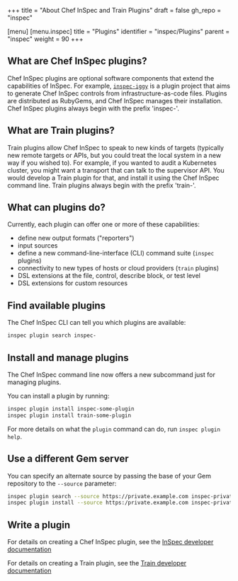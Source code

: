 +++
title = "About Chef InSpec and Train Plugins"
draft = false
gh_repo = "inspec"

[menu]
  [menu.inspec]
    title = "Plugins"
    identifier = "inspec/Plugins"
    parent = "inspec"
    weight = 90
+++

## What are Chef InSpec plugins?

Chef InSpec plugins are optional software components that extend the capabilities of InSpec.
For example, [`inspec-iggy`](https://github.com/inspec/inspec-iggy) is a plugin project that aims to generate Chef InSpec controls from infrastructure-as-code files.
Plugins are distributed as RubyGems, and Chef InSpec manages their installation.
Chef InSpec plugins always begin with the prefix 'inspec-'.

## What are Train plugins?

Train plugins allow Chef InSpec to speak to new kinds of targets (typically new
remote targets or APIs, but you could treat the local system in a new way if you
wished to). For example, if you wanted to audit a Kubernetes cluster, you might
want a transport that can talk to the supervisor API. You would develop a Train
plugin for that, and install it using the Chef InSpec command line. Train plugins
always begin with the prefix 'train-'.

## What can plugins do?

Currently, each plugin can offer one or more of these capabilities:

- define new output formats ("reporters")
- input sources
- define a new command-line-interface (CLI) command suite (`inspec` plugins)
- connectivity to new types of hosts or cloud providers (`train` plugins)
- DSL extensions at the file, control, describe block, or test level
- DSL extensions for custom resources

## Find available plugins

The Chef InSpec CLI can tell you which plugins are available:

```bash
inspec plugin search inspec-
```

## Install and manage plugins

The Chef InSpec command line now offers a new subcommand just for managing plugins.

You can install a plugin by running:

```bash
inspec plugin install inspec-some-plugin
inspec plugin install train-some-plugin
```

For more details on what the `plugin` command can do, run `inspec plugin help`.

## Use a different Gem server

You can specify an alternate source by passing the base of your Gem repository to
the `--source` parameter:

```bash
inspec plugin search --source https://private.example.com inspec-private
inspec plugin install --source https:/private.example.com inspec-private-plugin
```

## Write a plugin

For details on creating a Chef InSpec plugin, see the
[InSpec developer documentation](https://github.com/inspec/inspec/blob/main/dev-docs/plugins.md)

For details on creating a Train plugin, see the
[Train developer documentation](https://github.com/inspec/train/blob/main/docs/plugins.md)
